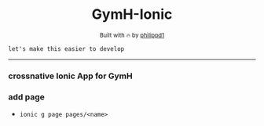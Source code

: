 <div align="center">
  <h1>GymH-Ionic</h1>
  <sub>Built with 🔥 by <a href="https://github.com/philippd1">philippd1</a></sub>
</div>

```
let's make this easier to develop
```

---

### crossnative Ionic App for GymH

### add page
- `ionic g page pages/<name>`